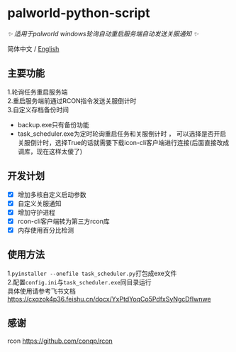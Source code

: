 # palworld-python-script

_✨ 适用于palworld windows轮询自动重启服务端自动发送关服通知 ✨_

简体中文 / [English](./README_EN.md)

## 主要功能

1.轮询任务重启服务端  
2.重启服务端前通过RCON指令发送关服倒计时  
3.自定义存档备份时间  

- backup.exe只有备份功能  
- task_scheduler.exe为定时轮询重启任务和关服倒计时 ， 可以选择是否开启关服倒计时，选择True的话就需要下载icon-cli客户端进行连接(后面直接改成调库，现在这样太傻了)  

## 开发计划

- [x] 增加多核自定义启动参数
- [x] 自定义关服通知
- [x] 增加守护进程
- [x] rcon-cli客户端转为第三方rcon库
- [x] 内存使用百分比检测

## 使用方法

1.`pyinstaller --onefile task_scheduler.py`打包成exe文件  
2.配置`config.ini`与`task_scheduler.exe`同目录运行  
具体使用请参考飞书文档  
https://cxqzok4p36.feishu.cn/docx/YxPtdYoqCo5PdfxSyNgcDfIwnwe

## 感谢
rcon
https://github.com/conqp/rcon